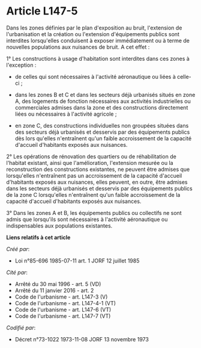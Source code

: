 # Article L147-5

Dans les zones définies par le plan d'exposition au bruit, l'extension de l'urbanisation et la création ou l'extension
d'équipements publics sont interdites lorsqu'elles conduisent à exposer immédiatement ou à terme de nouvelles populations aux
nuisances de bruit. A cet effet :

1° Les constructions à usage d'habitation sont interdites dans ces zones à l'exception :

- de celles qui sont nécessaires à l'activité aéronautique ou liées à celle-ci ;

- dans les zones B et C et dans les secteurs déjà urbanisés situés en zone A, des logements de fonction nécessaires aux
activités industrielles ou commerciales admises dans la zone et des constructions directement liées ou nécessaires à
l'activité agricole ;

- en zone C, des constructions individuelles non groupées situées dans des secteurs déjà urbanisés et desservis par des
équipements publics dès lors qu'elles n'entraînent qu'un faible accroissement de la capacité d'accueil d'habitants exposés
aux nuisances.

2° Les opérations de rénovation des quartiers ou de réhabilitation de l'habitat existant, ainsi que l'amélioration,
l'extension mesurée ou la reconstruction des constructions existantes, ne peuvent être admises que lorsqu'elles n'entraînent
pas un accroissement de la capacité d'accueil d'habitants exposés aux nuisances, elles peuvent, en outre, être admises dans
les secteurs déjà urbanisés et desservis par des équipements publics de la zone C lorsqu'elles n'entraînent qu'un faible
accroissement de la capacité d'accueil d'habitants exposés aux nuisances.

3° Dans les zones A et B, les équipements publics ou collectifs ne sont admis que lorsqu'ils sont nécessaires à l'activité
aéronautique ou indispensables aux populations existantes.

**Liens relatifs à cet article**

_Créé par_:

  - Loi n°85-696 1985-07-11 art. 1 JORF 12 juillet 1985

_Cité par_:

  - Arrêté du 30 mai 1996 - art. 5 (VD)
  - Arrêté du 11 janvier 2016 - art. 2
  - Code de l'urbanisme - art. L147-3 (V)
  - Code de l'urbanisme - art. L147-4-1 (VT)
  - Code de l'urbanisme - art. L147-6 (VT)
  - Code de l'urbanisme - art. L147-7 (VT)

_Codifié par_:

  - Décret n°73-1022 1973-11-08 JORF 13 novembre 1973
